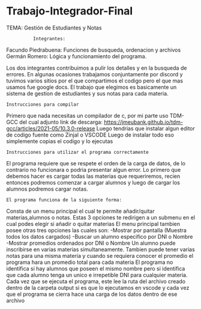 # Trabajo-Integrador-Final

TEMA: Gestión de Estudiantes y Notas

              Integrantes:
Facundo Piedrabuena: Funciones de busqueda, ordenacion y archivos
Germán Romero: Lógica y funcionamiento del programa.

Los dos integrantes contribuimos a pulir los detalles y en la busqueda de errores. En algunas ocasiones trabajamos
conjuntamente por discord y tuvimos varios sitios por el que compartimos el codigo pero el que mas usamos fue google docs.
El trabajo que elegimos es basicamente un sistema de gestion de estudiantes y sus notas para cada materia.

    Instrucciones para compilar
Primero que nada necesitas un compilador de c, por mi parte uso TDM-GCC del cual adjunto link de descarga:
https://jmeubank.github.io/tdm-gcc/articles/2021-05/10.3.0-release
Luego tendrias que instalar algun editor de codigo fuente como ZinjaI o VSCODE
Luego de instalar todo eso simplemente copias el codigo y lo ejecutas

    Instrucciones para utilizar el programa correctamente
El programa requiere que se respete el orden de la carga de datos, de lo contrario no funcionara
o podria presentar algun error.
Lo primero que debemos hacer es cargar todas las materias que requeriremos, recien entonces podremos comenzar 
a cargar alumnos y luego de cargar los alumnos podremos cargar notas.

    El programa funciona de la siguiente forma:
Consta de un menu principal el cual te permite añadir/quitar materias,alumnos o notas.
Estas 3 opciones te redirigen a un submenu en el cual podes elegir si añadir o quitar materias
El menu principal tambien posee otras tres opciones las cuales son:
-Mostrar por pantalla (Muestra todos los datos cargados)
-Buscar un alumno especifico por DNI o Nombre
-Mostrar promedios ordenados por DNI o Nombre
Un alumno puede inscribirse en varias materias simultaneamente. Tambien puede tener varias notas para una misma
materia y cuando se requiera conocer el promedio el programa hara un promedio total para cada materia
El programa no identifica si hay alumnos que poseen el mismo nombre pero si identifica que cada alumno tenga
un unico e irrepetible DNI para cualquier materia.
Cada vez que se ejecuta el programa, este lee la ruta del archivo creado dentro de la carpeta output si es que lo
ejecutamos en vscode y cada vez que el programa se cierra hace una carga de los datos dentro de ese archivo
